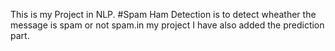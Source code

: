 This is my Project in NLP.
#Spam Ham Detection is to detect wheather the message is spam or not spam.in my project I have also added the prediction part.
